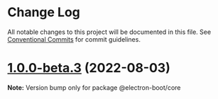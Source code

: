 # Change Log

All notable changes to this project will be documented in this file.
See [Conventional Commits](https://conventionalcommits.org) for commit guidelines.

# [1.0.0-beta.3](https://github.com/apifire/electron-boot/compare/v1.0.0-beta.2...v1.0.0-beta.3) (2022-08-03)

**Note:** Version bump only for package @electron-boot/core
